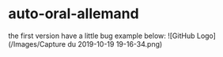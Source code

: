 # auto-oral-allemand
the first version have a little bug example below:
![GitHub Logo](/Images/Capture du 2019-10-19 19-16-34.png)

